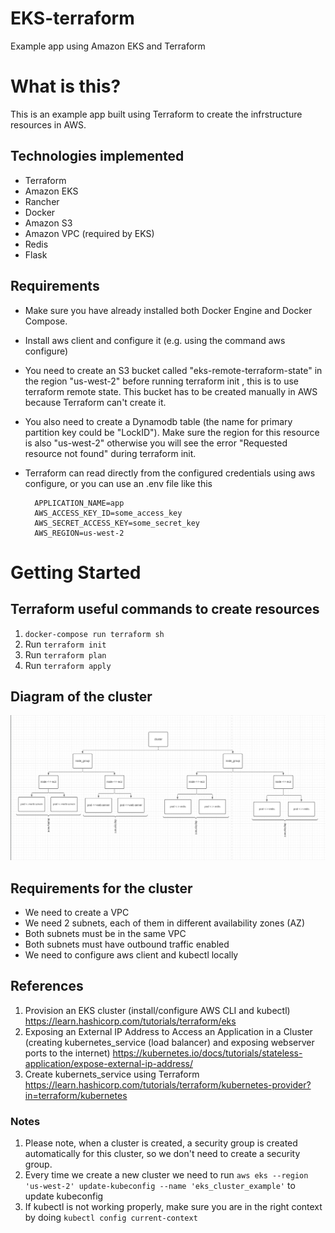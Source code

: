 # EKS-terraform
Example app using Amazon EKS and Terraform

<h1>What is this?</h1>

This is an example app built using Terraform to create the infrstructure resources in AWS.

<h2>Technologies implemented</h2>

- Terraform
- Amazon EKS
- Rancher
- Docker
- Amazon S3
- Amazon VPC (required by EKS)
- Redis
- Flask

<h2>Requirements</h2>

- Make sure you have already installed both Docker Engine and Docker Compose.
- Install aws client and configure it (e.g. using the command aws configure)
- You need to create an S3 bucket called "eks-remote-terraform-state" in the region "us-west-2" before running terraform init , this is to use terraform remote state. This bucket has to be created manually in AWS because Terraform can't create it.
- You also need to create a Dynamodb table (the name for primary partition key could be "LockID"). Make sure the region for this resource is also "us-west-2" otherwise you will see the error "Requested resource not found" during terraform init.
- Terraform can read directly from the configured credentials using aws configure, or you can use an .env file like this

        APPLICATION_NAME=app
        AWS_ACCESS_KEY_ID=some_access_key
        AWS_SECRET_ACCESS_KEY=some_secret_key
        AWS_REGION=us-west-2


<h1>Getting Started</h1>

<h2>Terraform useful commands to create resources</h2>

1. `docker-compose run terraform sh`
1. Run `terraform init`
2. Run `terraform plan`
3. Run `terraform apply`



<h2>Diagram of the cluster</h2>
<img src='assets/images/cluster diagram.png' width='1000px'>

<h2>Requirements for the cluster</h2>

- We need to create a VPC
- We need 2 subnets, each of them in different availability zones (AZ)
- Both subnets must be in the same VPC
- Both subnets must have outbound traffic enabled
- We need to configure aws client and kubectl locally

<h2>References</h2>

1. Provision an EKS cluster (install/configure AWS CLI and kubectl) https://learn.hashicorp.com/tutorials/terraform/eks
2. Exposing an External IP Address to Access an Application in a Cluster (creating kubernetes_service (load balancer) and exposing webserver ports to the internet) https://kubernetes.io/docs/tutorials/stateless-application/expose-external-ip-address/
3. Create kubernets_service using Terraform https://learn.hashicorp.com/tutorials/terraform/kubernetes-provider?in=terraform/kubernetes

<h3>Notes</h3>

1. Please note, when a cluster is created, a security group is created automatically for this cluster, so we don't need to create a security group.
2. Every time we create a new cluster we need to run `aws eks --region 'us-west-2' update-kubeconfig --name 'eks_cluster_example'` to update kubeconfig
3. If kubectl is not working properly, make sure you are in the right context by doing `kubectl config current-context`
